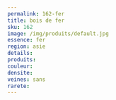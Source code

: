 ```yaml
---
permalink: 162-fer
title: bois de fer
sku: 162
image: /img/produits/default.jpg
essence: fer
region: asie
details: 
produits:
couleur: 
densite: 
veines: sans
rarete: 
---
```

